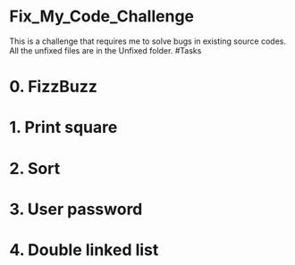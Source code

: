 # Fix_My_Code_Challenge
This is a challenge that requires me to solve bugs in existing source codes. All the unfixed files are in the Unfixed folder.
#Tasks
# 0. FizzBuzz
# 1. Print square
# 2. Sort
# 3. User password
# 4. Double linked list
# 
